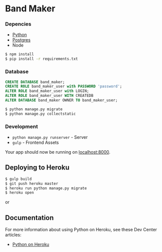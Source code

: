 # Band Maker

### Depencies

* [Python](http://install.python-guide.org)
* [Postgres](https://devcenter.heroku.com/articles/heroku-postgresql#local-setup)
* Node

```sh
$ npm install
$ pip install -r requirements.txt
```

### Database

```sql
CREATE DATABASE band_maker;
CREATE ROLE band_maker_user with PASSWORD 'password';
ALTER ROLE band_maker_user with LOGIN;
ALTER ROLE band_maker_user WITH CREATEDB
ALTER DATABASE band_maker OWNER TO band_maker_user;
```

```sh
$ python manage.py migrate
$ python manage.py collectstatic
```

### Development

* `python manage.py runserver` - Server
* `gulp` - Frontend Assets

Your app should now be running on [localhost:8000](http://localhost:8000/).

## Deploying to Heroku

```sh
$ gulp build
$ git push heroku master
$ heroku run python manage.py migrate
$ heroku open
```
or

## Documentation

For more information about using Python on Heroku, see these Dev Center articles:

- [Python on Heroku](https://devcenter.heroku.com/categories/python)
